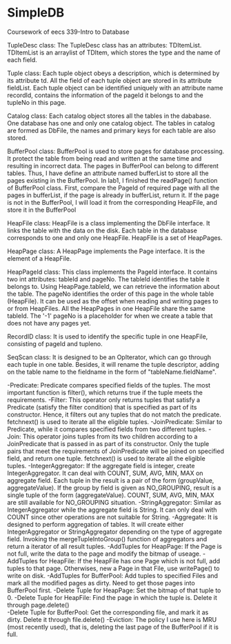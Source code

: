# SimpleDB
Coursework of eecs 339-Intro to Database

TupleDesc class: 
The TupleDesc class has an attributes: TDItemList.
TDItemList is an arraylist of TDItem, which stores the type and the name of each field.

Tuple class:
Each tuple object obeys a description, which is determined by its attribute td.
All the field of each tuple object are stored in its attribute fieldList.
Each tuple object can be identified uniquely with an attribute name recordId, contains the information of the pageId it belongs to and the tupleNo in this page.

Catalog class:
Each catalog object stores all the tables in the dababase. One database has one and only one catalog object. The tables in catalog are formed as DbFile, the names and primary keys for each table are also stored.

BufferPool class:
BufferPool is used to store pages for database processing. It protect the table from being read and written at the same time and resulting in incorrect data. 
The pages in BufferPool can belong to different tables. Thus, I have define an attribute named bufferList to store all the pages existing in the BufferPool.
In lab1, I finished the readPage() function of BufferPool class. First, compare the PageId of required page with all the pages in bufferList, if the page is already in bufferList, return it. If the page is not in the BufferPool, I will load it from the corresponding HeapFile, and store it in the BufferPool

HeapFile class:
HeapFile is a class implementing the DbFile interface. It links the table with the data on the disk. Each table in the database corresponds to one and only one HeapFile. HeapFile is a set of HeapPages.

HeapPage class:
A HeapPage implements the Page interface. It is the element of a HeapFile. 

HeapPageId class:
This class implements the PageId interface. It contains two int attributes: tableId and pageNo. The tableId identifies the table it belongs to. Using HeapPage.tableId, we can retrieve the information about the table. The pageNo identifies the order of this page in the whole table (HeapFile). It can be used as the offset when reading and writing pages to or from HeapFiles.
All the HeapPages in one HeapFile share the same tableId. The '-1' pageNo is a placeholder for when we create a table that does not have any pages yet.

RecordID class:
It is used to identify the specific tuple in one HeapFile, consisting of pageId and tupleno.

SeqScan class:
It is designed to be an OpIterator, which can go through each tuple in one table. Besides, it will rename the tuple descriptor, adding on the table name to the fieldname in the form of "tableName.fieldName".

-Predicate: Predicate compares specified fields of the tuples. The most important function is filter(), which returns true if the tuple meets the requirements.
-Filter: This operator only returns tuples that satisfy a Predicate (satisfy the filter condition) that is specified as part of its constructor. Hence, it filters out any tuples that do not match the predicate. fetchnext() is used to iterate all the eligible tuples.
-JoinPredicate: Similar to Predicate, while it compares specified fields from two different tuples.
-Join: This operator joins tuples from its two children according to a JoinPredicate that is passed in as part of its constructor. Only the tuple pairs that meet the requirements of JoinPredicate will be joined on specified field, and return one tuple.  fetchnext() is used to iterate all the eligible tuples.
-IntegerAggregator: If the aggregate field is integer, create IntegerAggregator. It can deal with COUNT, SUM, AVG, MIN, MAX on aggregate field. Each tuple in the result is a pair of the form (groupValue, aggregateValue). If the group by field is given as NO_GROUPING, result is a single tuple of the form (aggregateValue). COUNT, SUM, AVG, MIN, MAX are still available for NO_GROUPING situation.
-StringAggregator: Similar as IntegerAggregator while the aggregate field is String. It can only deal with COUNT since other operations are not suitable for String. 
-Aggregate: It is designed to perform aggregation of tables. It will create either IntegerAggregator or StringAggregator depending on the type of aggregate field. Invoking the mergeTupleIntoGroup() function of aggregators and return a iterator of all result tuples.
-AddTuples for HeapPage: If the Page is not full, write the data to the page and modify the bitmap of useage.
-AddTuples for HeapFile: If the HeapFile has one Page which is not full, add tuples to that page. Otherwises, new a Page in that File, use writePage() to write on disk.
-AddTuples for BufferPool: Add tuples to specified Files and mark all the modified pages as dirty. Need to get those pages into BufferPool first.
-Delete Tuple for HeapPage: Set the bitmap of that tuple to 0.
-Delete Tuple for HeapFile: Find the page in which the tuple is. Delete it through page.delete()	
-Delete Tuple for BufferPool: Get the corresponding file, and mark it as dirty. Delete it through file.delete()
-Eviction: The policy I use here is MRU (most recently used), that is, deleting the last page of the BufferPool if it is full.
